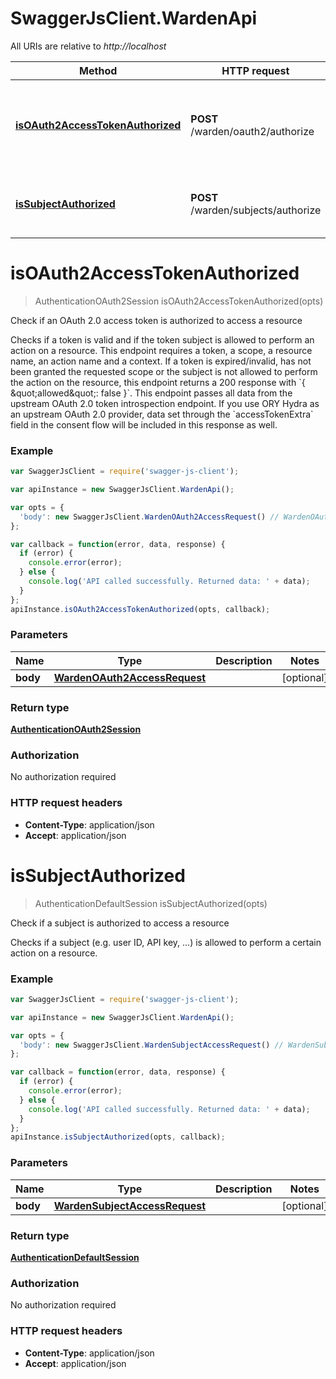 # SwaggerJsClient.WardenApi

All URIs are relative to *http://localhost*

Method | HTTP request | Description
------------- | ------------- | -------------
[**isOAuth2AccessTokenAuthorized**](WardenApi.md#isOAuth2AccessTokenAuthorized) | **POST** /warden/oauth2/authorize | Check if an OAuth 2.0 access token is authorized to access a resource
[**isSubjectAuthorized**](WardenApi.md#isSubjectAuthorized) | **POST** /warden/subjects/authorize | Check if a subject is authorized to access a resource


<a name="isOAuth2AccessTokenAuthorized"></a>
# **isOAuth2AccessTokenAuthorized**
> AuthenticationOAuth2Session isOAuth2AccessTokenAuthorized(opts)

Check if an OAuth 2.0 access token is authorized to access a resource

Checks if a token is valid and if the token subject is allowed to perform an action on a resource. This endpoint requires a token, a scope, a resource name, an action name and a context.   If a token is expired/invalid, has not been granted the requested scope or the subject is not allowed to perform the action on the resource, this endpoint returns a 200 response with &#x60;{ \&quot;allowed\&quot;: false }&#x60;.   This endpoint passes all data from the upstream OAuth 2.0 token introspection endpoint. If you use ORY Hydra as an upstream OAuth 2.0 provider, data set through the &#x60;accessTokenExtra&#x60; field in the consent flow will be included in this response as well.

### Example
```javascript
var SwaggerJsClient = require('swagger-js-client');

var apiInstance = new SwaggerJsClient.WardenApi();

var opts = { 
  'body': new SwaggerJsClient.WardenOAuth2AccessRequest() // WardenOAuth2AccessRequest | 
};

var callback = function(error, data, response) {
  if (error) {
    console.error(error);
  } else {
    console.log('API called successfully. Returned data: ' + data);
  }
};
apiInstance.isOAuth2AccessTokenAuthorized(opts, callback);
```

### Parameters

Name | Type | Description  | Notes
------------- | ------------- | ------------- | -------------
 **body** | [**WardenOAuth2AccessRequest**](WardenOAuth2AccessRequest.md)|  | [optional] 

### Return type

[**AuthenticationOAuth2Session**](AuthenticationOAuth2Session.md)

### Authorization

No authorization required

### HTTP request headers

 - **Content-Type**: application/json
 - **Accept**: application/json

<a name="isSubjectAuthorized"></a>
# **isSubjectAuthorized**
> AuthenticationDefaultSession isSubjectAuthorized(opts)

Check if a subject is authorized to access a resource

Checks if a subject (e.g. user ID, API key, ...) is allowed to perform a certain action on a resource.

### Example
```javascript
var SwaggerJsClient = require('swagger-js-client');

var apiInstance = new SwaggerJsClient.WardenApi();

var opts = { 
  'body': new SwaggerJsClient.WardenSubjectAccessRequest() // WardenSubjectAccessRequest | 
};

var callback = function(error, data, response) {
  if (error) {
    console.error(error);
  } else {
    console.log('API called successfully. Returned data: ' + data);
  }
};
apiInstance.isSubjectAuthorized(opts, callback);
```

### Parameters

Name | Type | Description  | Notes
------------- | ------------- | ------------- | -------------
 **body** | [**WardenSubjectAccessRequest**](WardenSubjectAccessRequest.md)|  | [optional] 

### Return type

[**AuthenticationDefaultSession**](AuthenticationDefaultSession.md)

### Authorization

No authorization required

### HTTP request headers

 - **Content-Type**: application/json
 - **Accept**: application/json


